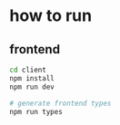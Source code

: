 # how to run
## frontend
```bash
cd client
npm install
npm run dev

# generate frontend types
npm run types
```

